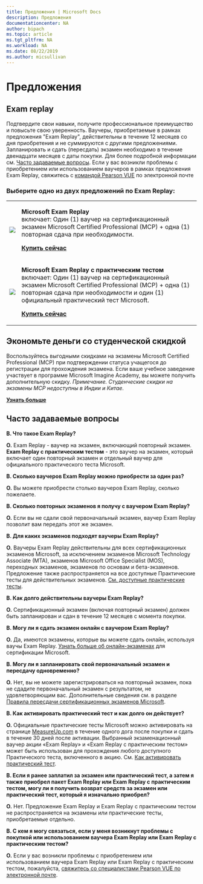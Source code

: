 ```yaml
---
title: Предложения | Microsoft Docs
description: Предложения 
documentationcenter: NA 
author: bipach
ms.topic: article
ms.tgt_pltfrm: NA
ms.workload: NA
ms.date: 08/22/2019
ms.author: micsullivan
---
```

# Предложения

## Exam replay

Подтвердите свои навыки, получите профессиональное преимущество и повысьте свою уверенность. Ваучеры, приобретаемые в рамках предложения "Exam Replay", действительны в течение 12 месяцев со дня приобретения и не суммируются с другими предложениями. Запланировать и сдать (пересдать) экзамен необходимо в течение двенадцати месяцев с даты покупки. Для более подробной информации см. [Часто задаваемые вопросы](#frequently-asked-questions). Если у вас возникли проблемы с приобретением или использованием ваучеров в рамках предложения Exam Replay, свяжитесь с [командой Pearson VUE](mailto:mindhub@pearson.com) по электронной почте 

### Выберите одно из двух предложений по Exam Replay:

<div>
    <table border="0">
        <tr>
            <td>
                <img src="images/exam-replay-thumbnail.png">
            </td>
            <td>                
                <p><strong>Microsoft Exam Replay</strong><br/>включает: Один (1) ваучер на сертификационный экзамен Microsoft Certified Professional (MCP) + одна (1) повторная сдача при необходимости. </p>
                <p><a href="https://us.mindhub.com/p/Microsoft-Exam-Replay?utm_source=msftmarketing&utm_medium=msft_offers&utm_campaign=ExamReplayFY20&utm_term=ERFY20&utm_content=weblink3"><strong>Купить сейчас</strong></a></p>
            </td>
        </tr>
        <tr>
            <td>
                <img src="images/exam-replay-with-practice-test-thumbnail.png">
            </td>
            <td>
               <p><strong>Microsoft Exam Replay с практическим тестом</strong><br/>включает: Один (1) ваучер на сертификационный экзамен Microsoft Certified Professional (MCP) + одна (1) повторная сдача при необходимости и один (1) официальный практический тест Microsoft.</p>
               <p><a href="https://us.mindhub.com/p/Microsoft-Exam-Replay-PT?utm_source=msftmarketing&utm_medium=msft_offers&utm_campaign=ExamReplayFY20&utm_term=ERFY20&utm_content=weblink"><strong>Купить сейчас</strong></a></p>
            </td>
        </tr>
    </table>
</div>

## Экономьте деньги со студенческой скидкой
Воспользуйтесь выгодными скидками на экзамены Microsoft Certified Professional (MCP) при подтверждении статуса учащегося до регистрации для прохождения экзамена. Если ваше учебное заведение участвует в программе Microsoft Imagine Academy, вы можете получить дополнительную скидку. *Примечание. Студенческие скидки на экзамены MCP недоступны в Индии и Китае.*

[**Узнать больше**](/learn/certifications/certification-exam-policies)

## <a name="frequently-asked-questions"></a> Часто задаваемые вопросы

**В. Что такое Exam Replay?**

**О.** Exam Replay - ваучер на экзамен, включающий повторный экзамен. **Exam Replay с практическим тестом** - это ваучер на экзамен, который включает один повторный экзамен и отдельный ваучер для официального практического теста Microsoft.

**В. Сколько ваучеров Exam Replay можно приобрести за один раз?**

**О.** Вы можете приобрести столько ваучеров Exam Replay, сколько пожелаете.

**В. Сколько повторных экзаменов я получу с ваучером Exam Replay?**

**О.** Если вы не сдали свой первоначальный экзамен, ваучер Exam Replay позволит вам передать этот же экзамен.

**В. Для каких экзаменов подходят ваучеры Exam Replay?**

**О.** Ваучеры Exam Replay действительны для всех сертификационных экзаменов Microsoft, за исключением экзаменов Microsoft Technology Associate (MTA), экзаменов Microsoft Office Specialist (MOS), переходных экзаменов, экзаменов по основам и бета-экзаменов. Предложение также распространяется на все доступные Практические тесты для действительных экзаменов. [См. доступные практические тесты](https://us.mindhub.com/microsoft-practice-tests).

**В. Как долго действительны ваучеры Exam Replay?**

**О.** Сертификационный экзамен (включая повторный экзамен) должен быть запланирован и сдан в течение 12 месяцев с момента покупки.

**В. Могу ли я сдать экзамен онлайн с ваучером Exam Replay?**

**О.** Да, имеются экзамены, которые вы можете сдать онлайн, используя ваучы Exam Replay. [Узнать больше об онлайн-экзаменах](https://www.microsoft.com/ru-ru/learning/online-proctored-exams.aspx) для сертификации Microsoft.

**В. Могу ли я запланировать свой первоначальный экзамен и пересдачу одновременно?**

**О.** Нет, вы не можете зарегистрироваться на повторный экзамен, пока не сдадите первоначальный экзамен с результатом, не удовлетворяющим вас. Дополнительные сведения см. в разделе [Правила пересдачи сертификационных экзаменов Microsoft](https://www.microsoft.com/ru-ru/learning/certification-exam-policies.aspx).

**В. Как активировать практический тест и как долго он действует?**

**О.** Официальные практические тесты Microsoft можно активировать на странице [MeasureUp.com](https://www.measureup.com/) в течение одного дога после покупки и сдать в течение 30 дней после активации. Выбранный экзаменационный ваучер акции «Exam Replay» и «Exam Replay с практическим тестом» может быть использован для прохождения любого доступного Практического теста, включенного в акцию. См. [Как активировать практический тест](https://home.pearsonvue.com/microsoft/practicetests).

**В. Если я ранее заплатил за экзамен или практический тест, а затем я также приобрел пакет Exam Replay или Exam Replay с практическим тестом, могу ли я получить возврат средств за экзамен или практический тест, который я изначально приобрел?**

**О.** Нет. Предложение Exam Replay и Exam Replay с практическим тестом не распространяется на экзамены или практические тесты, приобретаемые отдельно.

**В. С кем я могу связаться, если у меня возникнут проблемы с покупкой или использованием ваучера Exam Replay или Exam Replay с практическим тестом?**

**О.** Если у вас возникли проблемы с приобретением или использованием ваучера Exam Replay или Exam Replay с практическим тестом, пожалуйста, [свяжитесь со специалистами Pearson VUE по электронной почте](mailto:mindhub@pearson.com).
